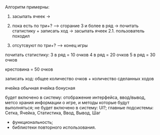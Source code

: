 Алгоритм примерны:
1. засыпать ячеек -> 

2. пока есть по три+?  --> сгорание 3 и более в ряд -> почитать статистику + записать ход -> засыпать ячеек
2.1. пользователь походил

3. отсутсвуют по три+? --> конец игры

почитать статистику:
3 в ряд = 10 очков
4 в ряд = 20 очков
5 в ряд = 30 очков

крестовина = 50 очков

записать ход:
общее количество очков + количество сделанных ходов

ячейка обычная
ячейка бонусная


будет включено в систему: отображение интерфейса, ввод/вывод, метсо храния информации о игре, и методы которые будут выполняться;
не будет включено в систему: UI?;
главные подсистемы: Сетка, Ячейка, Статистика, Ввод, Вывод, Шаг

- функциональность;
- библиотеки повторного использования.
